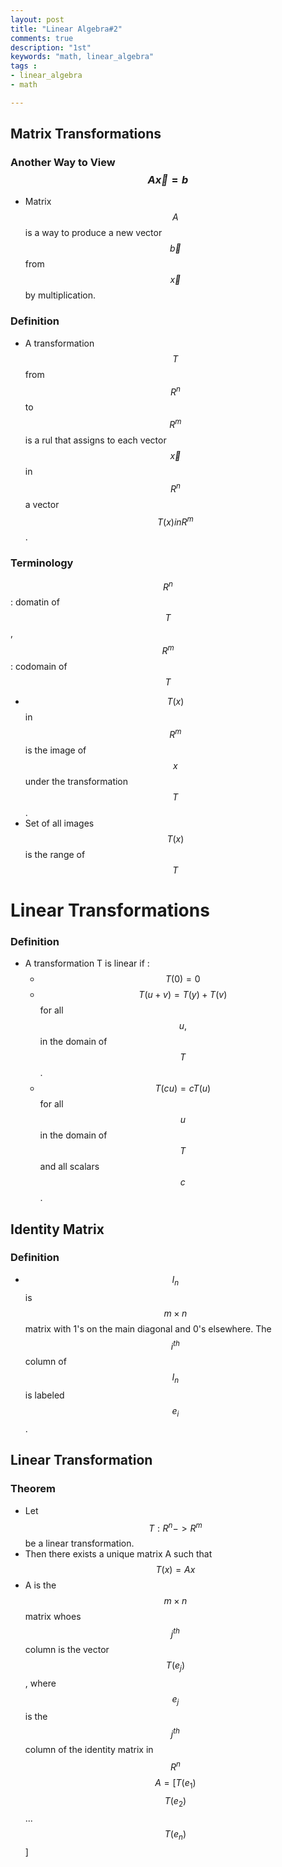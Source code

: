 ```yaml
---
layout: post
title: "Linear Algebra#2"
comments: true
description: "1st"
keywords: "math, linear_algebra"
tags : 
- linear_algebra
- math

---
```

## Matrix Transformations
### Another Way to View $$ A \vec x = b $$
- Matrix $$ A $$ is a way to produce a new vector $$ \vec b $$ from $$ \vec x $$ by multiplication.

### Definition
- A transformation $$ T $$ from $$ R^n $$ to $$ R^m $$ is a rul that assigns to each vector $$ \vec x $$ in $$ R^n $$ a vector $$ T(x) in R^m $$.

### Terminology

$$ R^n $$ : domatin of $$ T $$ , $$ R^m $$ : codomain of $$ T $$
- $$ T(x) $$ in $$ R^m $$ is the image of $$ x $$ under the transformation $$ T $$.
- Set of all images $$ T(x) $$ is the range of $$ T $$

# Linear Transformations
### Definition
- A transformation T is linear if :
  - $$ T(0) = 0 $$
  - $$ T(u + v)  = T(y) + T(v) $$ for all $$ u, $$ in the domain of $$T$$.
  - $$ T(cu) = cT(u) $$ for all $$ u $$ in the domain of $$ T $$ and all scalars $$ c $$.

## Identity Matrix
### Definition
- $$ I_n $$ is $$ m \times n $$ matrix with 1's on the main diagonal and 0's elsewhere. The $$ i^{th} $$ column of $$ I_n$$ is labeled $$ e_i $$.

## Linear Transformation
### Theorem
- Let $$ T : R^n -> R^m $$ be a linear transformation.
- Then there exists a unique matrix A such that
$$T(x) = Ax$$
- A is the $$ m \times n $$ matrix whoes $$ j^{th} $$ column is the vector $$ T(e_j) $$, where $$ e_j $$ is the $$ j^{th} $$ column of the identity matrix in $$ R^n $$
$$ A = [ T(e_1) $$ $$ T(e_2) $$ ... $$ T(e_n) $$ ]